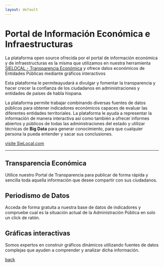 ```yaml
---
layout: default
---
```


# [](#header-PIEI)Portal de Información Económica e Infraestructuras

La plataforma open source ofrecida por el portal de información económica y de infraestructuras es la misma que utilizamos en nuestra herramienta [SIELOCAL - Transparencia Económica](https://http://sielocal.com) y ofrece datos económicos de Entidades Públicas mediante gráficos interactivos

Esta plataforma le permiteayudará a divulgar y fomentar la transparencia y hacer crecer la confianza de los ciudadanos en administraciones y entidades de países de habla hispana. 

La plataforma permite trabajar combinando diversas fuentes de datos públicos para obtener indicadores económicos capaces de evaluar las diferentes entidades territoriales. La plataforma le ayuda a representar la información de manera interactiva así como también a ofrecer informes abiertos y públicos de todas las administraciones del estado y utilizar técnicas de **Big Data** para generar conocimiento, para que cualquier persona la pueda entender y sacar sus conclusiones.

[visite SieLocal.com](http://sielocal.com)



* * *
## [](#header-Transparencia)Transparencia Económica
Utilice nuestro Portal de Transparencia para publicar de forma rápida y sencilla toda aquella información que desee compartir con sus ciudadanos.

## [](#header-Periodismo)Periodismo de Datos
Acceda de forma gratuita a nuestra base de datos de indicadores y compruebe cual es la situación actual de la Administración Pública en solo un click de ratón.

## [](#header-Graficas)Gráficas interactivas
Somos expertos en construir gráficos dinámicos utilizando fuentes de datos complejas que ayuden a comprender y analizar dicha información.



[back](./)
